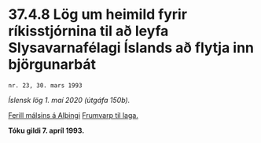 # 37.4.8 Lög um heimild fyrir ríkisstjórnina til að leyfa Slysavarnafélagi Íslands að flytja inn björgunarbát

`nr. 23, 30. mars 1993`

_Íslensk lög 1. maí 2020 (útgáfa 150b)._

[Ferill málsins á Alþingi](https://www.althingi.is/thingstorf/thingmalalistar-eftir-thingum/ferill/?ltg=116&mnr=464)
[Frumvarp til laga.](https://www.althingi.is/altext/116/s/0802.html)

**Tóku gildi 7. apríl 1993.**

